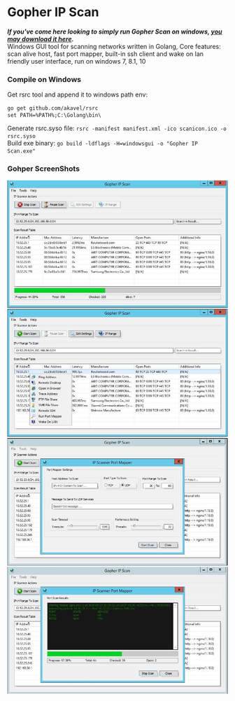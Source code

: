 # Gopher IP Scan
***If you've come here looking to simply run Gopher Scan on windows, [you may download it here](https://gips.snix.ir).***  
Windows GUI tool for scanning networks written in Golang, Core features:  
scan alive host, fast port mapper, built-in ssh client and wake on lan  
friendly user interface, run on windows 7, 8.1, 10   


### Compile on Windows
Get rsrc tool and append it to windows path env:  
```
go get github.com/akavel/rsrc
set PATH=%PATH%;C:\Golang\bin\
```
Generate rsrc.syso file: `rsrc -manifest manifest.xml -ico scanicon.ico -o rsrc.syso`  
Build exe binary: `go build -ldflags -H=windowsgui -o "Gopher IP Scan.exe"`

### Gohper ScreenShots
![Screenshot](screenshot-main.jpg) ![Screenshot](screenshot-mainrc.jpg) ![Screenshot](screenshot-mapp.jpg) ![Screenshot](screenshot-maprs.jpg)
